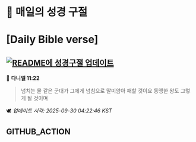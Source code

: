 # 🙏 매일의 성경 구절
# [Daily Bible verse]
## [![README에 성경구절 업데이트](https://github.com/DONGSUKA/first_test/actions/workflows/update-readme-bible.yml/badge.svg)](https://github.com/DONGSUKA/first_test/actions/workflows/update-readme-bible.yml)
<!-- START_BIBLE_VERSE -->
📖 **다니엘 11:22**
> 넘치는 물 같은 군대가 그에게 넘침으로 말미암아 패할 것이요 동맹한 왕도 그렇게 될 것이며

🕊️ _업데이트 시각: 2025-09-30 04:22:46 KST_
  <!-- END_BIBLE_VERSE -->
## GITHUB_ACTION
